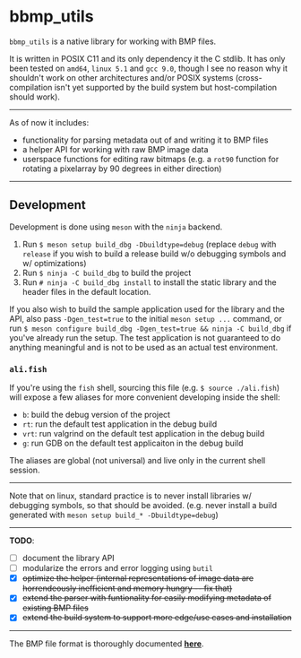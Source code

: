 # bbmp_utils

`bbmp_utils` is a native library for working with BMP files.

It is written in POSIX C11 and its only dependency it the C stdlib. It has only been tested on `amd64`, `linux 5.1` and `gcc 9.0`, though I see no reason why it shouldn't work on other architectures and/or POSIX systems (cross-compilation isn't yet supported by the build system but host-compilation should work).

---

As of now it includes:

* functionality for parsing metadata out of and writing it to BMP files
* a helper API for working with raw BMP image data
* userspace functions for editing raw bitmaps (e.g. a `rot90` function for rotating a pixelarray by 90 degrees in either direction)

---

## Development

Development is done using `meson` with the `ninja` backend.

1. Run `$ meson setup build_dbg -Dbuildtype=debug` (replace `debug` with `release` if you wish to build a release build w/o debugging symbols and w/ optimizations)
2. Run `$ ninja -C build_dbg` to build the project
3. Run `# ninja -C build_dbg install` to install the static library and the header files in the default location.

If you also wish to build the sample application used for the library and the API, also pass `-Dgen_test=true` to the initial `meson setup ...` command, or run `$ meson configure build_dbg -Dgen_test=true && ninja -C build_dbg` if you've already run the setup.
The test application is not guaranteed to do anything meaningful and is not to be used as an actual test environment.

### `ali.fish`

If you're using the `fish` shell, sourcing this file (e.g. `$ source ./ali.fish`) will expose a few aliases for more convenient developing inside the shell: 

* `b`: build the debug version of the project
* `rt`: run the default test application in the debug build
* `vrt`: run valgrind on the default test application in the debug build
* `g`: run GDB on the default test applicaiton in the debug build

The aliases are global (not universal) and live only in the current shell session.

---

Note that on linux, standard practice is to never install libraries w/ debugging symbols, so that should be avoided. (e.g. never install a build generated with `meson setup build_* -Dbuildtype=debug`)

---

**TODO**: 

* [ ] document the library API
* [ ] modularize the errors and error logging using `butil`
* [x] ~~optimize the helper (internal representations of image data are horrendeously inefficient and memory hungry -- fix that)~~
* [x] ~~extend the parser with funtionality for easily modifying metadata of existing BMP files~~
* [x] ~~extend the build system to support more edge/use cases and installation~~

---

The BMP file format is thoroughly documented [**here**](https://en.wikipedia.org/wiki/BMP_file_format).
